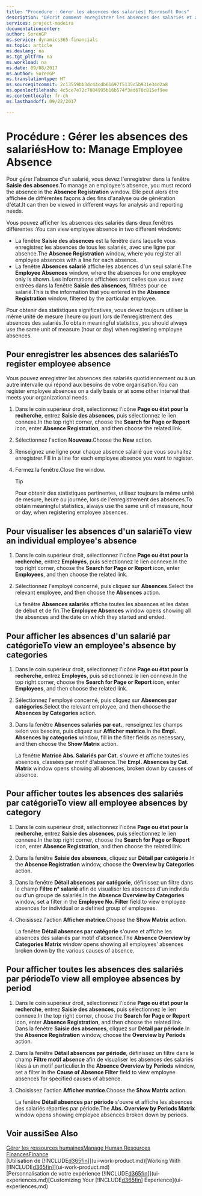 ```yaml
---
title: "Procédure : Gérer les absences des salariés| Microsoft Docs"
description: "Décrit comment enregistrer les absences des salariés et analyser les statistiques d'indisponibilité."
services: project-madeira
documentationcenter: 
author: SorenGP
ms.service: dynamics365-financials
ms.topic: article
ms.devlang: na
ms.tgt_pltfrm: na
ms.workload: na
ms.date: 09/08/2017
ms.author: SorenGP
ms.translationtype: HT
ms.sourcegitcommit: 2c13559bb3dc44cdb61697f5135c5b931e34d2a8
ms.openlocfilehash: 4c5ce7e72c7084995b16b574f3ad670c815ef9ee
ms.contentlocale: fr-ch
ms.lasthandoff: 09/22/2017

---
```

# <a name="how-to-manage-employee-absence"></a><span data-ttu-id="6c9f4-103">Procédure : Gérer les absences des salariés</span><span class="sxs-lookup"><span data-stu-id="6c9f4-103">How to: Manage Employee Absence</span></span>
<span data-ttu-id="6c9f4-104">Pour gérer l'absence d'un salarié, vous devez l'enregistrer dans la fenêtre **Saisie des absences**.</span><span class="sxs-lookup"><span data-stu-id="6c9f4-104">To manage an employee's absence, you must record the absence in the **Absence Registration** window.</span></span> <span data-ttu-id="6c9f4-105">Elle peut alors être affichée de différentes façons à des fins d'analyse ou de génération d'état.</span><span class="sxs-lookup"><span data-stu-id="6c9f4-105">It can then be viewed in different ways for analysis and reporting needs.</span></span>

<span data-ttu-id="6c9f4-106">Vous pouvez afficher les absences des salariés dans deux fenêtres différentes :</span><span class="sxs-lookup"><span data-stu-id="6c9f4-106">You can view employee absence in two different windows:</span></span>

* <span data-ttu-id="6c9f4-107">La fenêtre **Saisie des absences** est la fenêtre dans laquelle vous enregistrez les absences de tous les salariés, avec une ligne par absence.</span><span class="sxs-lookup"><span data-stu-id="6c9f4-107">The **Absence Registration** window, where you register all employee absences with a line for each absence.</span></span>
* <span data-ttu-id="6c9f4-108">La fenêtre **Absences salarié** affiche les absences d'un seul salarié.</span><span class="sxs-lookup"><span data-stu-id="6c9f4-108">The **Employee Absences** window, where the absences for one employee only is shown.</span></span> <span data-ttu-id="6c9f4-109">Les informations affichées sont celles que vous avez entrées dans la fenêtre **Saisie des absences**, filtrées pour ce salarié.</span><span class="sxs-lookup"><span data-stu-id="6c9f4-109">This is the information that you entered in the **Absence Registration** window, filtered by the particular employee.</span></span>

<span data-ttu-id="6c9f4-110">Pour obtenir des statistiques significatives, vous devez toujours utiliser la même unité de mesure (heure ou jour) lors de l'enregistrement des absences des salariés.</span><span class="sxs-lookup"><span data-stu-id="6c9f4-110">To obtain meaningful statistics, you should always use the same unit of measure (hour or day) when registering employee absences.</span></span>

## <a name="to-register-employee-absence"></a><span data-ttu-id="6c9f4-111">Pour enregistrer les absences des salariés</span><span class="sxs-lookup"><span data-stu-id="6c9f4-111">To register employee absence</span></span>
<span data-ttu-id="6c9f4-112">Vous pouvez enregistrer les absences des salariés quotidiennement ou à un autre intervalle qui répond aux besoins de votre organisation.</span><span class="sxs-lookup"><span data-stu-id="6c9f4-112">You can register employee absences on a daily basis or at some other interval that meets your organizational needs.</span></span>

1. <span data-ttu-id="6c9f4-113">Dans le coin supérieur droit, sélectionnez l'icône **Page ou état pour la recherche**, entrez **Saisie des absences**, puis sélectionnez le lien connexe.</span><span class="sxs-lookup"><span data-stu-id="6c9f4-113">In the top right corner, choose the **Search for Page or Report** icon, enter **Absence Registration**, and then choose the related link.</span></span>
2. <span data-ttu-id="6c9f4-114">Sélectionnez l'action **Nouveau**.</span><span class="sxs-lookup"><span data-stu-id="6c9f4-114">Choose the **New** action.</span></span>
3. <span data-ttu-id="6c9f4-115">Renseignez une ligne pour chaque absence salarié que vous souhaitez enregistrer.</span><span class="sxs-lookup"><span data-stu-id="6c9f4-115">Fill in a line for each employee absence you want to register.</span></span>
4. <span data-ttu-id="6c9f4-116">Fermez la fenêtre.</span><span class="sxs-lookup"><span data-stu-id="6c9f4-116">Close the window.</span></span>

    > [!Tip]
    > <span data-ttu-id="6c9f4-117">Pour obtenir des statistiques pertinentes, utilisez toujours la même unité de mesure, heure ou journée, lors de l'enregistrement des absences.</span><span class="sxs-lookup"><span data-stu-id="6c9f4-117">To obtain meaningful statistics, always use the same unit of measure, hour or day, when registering employee absences.</span></span>

## <a name="to-view-an-individual-employees-absence"></a><span data-ttu-id="6c9f4-118">Pour visualiser les absences d'un salarié</span><span class="sxs-lookup"><span data-stu-id="6c9f4-118">To view an individual employee's absence</span></span>
1. <span data-ttu-id="6c9f4-119">Dans le coin supérieur droit, sélectionnez l'icône **Page ou état pour la recherche**, entrez **Employés**, puis sélectionnez le lien connexe.</span><span class="sxs-lookup"><span data-stu-id="6c9f4-119">In the top right corner, choose the **Search for Page or Report** icon, enter **Employees**, and then choose the related link.</span></span>
2. <span data-ttu-id="6c9f4-120">Sélectionnez l'employé concerné, puis cliquez sur **Absences**.</span><span class="sxs-lookup"><span data-stu-id="6c9f4-120">Select the relevant employee, and then choose the **Absences** action.</span></span>

    <span data-ttu-id="6c9f4-121">La fenêtre **Absences salariés** affiche toutes les absences et les dates de début et de fin.</span><span class="sxs-lookup"><span data-stu-id="6c9f4-121">The **Employee Absences** window opens showing all the absences and the date on which they started and ended.</span></span>

## <a name="to-view-an-employees-absence-by-categories"></a><span data-ttu-id="6c9f4-122">Pour afficher les absences d'un salarié par catégorie</span><span class="sxs-lookup"><span data-stu-id="6c9f4-122">To view an employee's absence by categories</span></span>
1. <span data-ttu-id="6c9f4-123">Dans le coin supérieur droit, sélectionnez l'icône **Page ou état pour la recherche**, entrez **Employés**, puis sélectionnez le lien connexe.</span><span class="sxs-lookup"><span data-stu-id="6c9f4-123">In the top right corner, choose the **Search for Page or Report** icon, enter **Employees**, and then choose the related link.</span></span>
2. <span data-ttu-id="6c9f4-124">Sélectionnez l'employé concerné, puis cliquez sur **Absences par catégories**.</span><span class="sxs-lookup"><span data-stu-id="6c9f4-124">Select the relevant employee, and then choose the **Absences by Categories** action.</span></span>
3. <span data-ttu-id="6c9f4-125">Dans la fenêtre **Absences salariés par cat.**, renseignez les champs selon vos besoins, puis cliquez sur **Afficher matrice**.</span><span class="sxs-lookup"><span data-stu-id="6c9f4-125">In the **Empl. Absences by categories** window, fill in the filter fields as necessary, and then choose the **Show Matrix** action.</span></span>

    <span data-ttu-id="6c9f4-126">La fenêtre **Matrice Abs. Salariés par Cat.** s'ouvre et affiche toutes les absences, classées par motif d'absence.</span><span class="sxs-lookup"><span data-stu-id="6c9f4-126">The **Empl. Absences by Cat. Matrix** window opens showing all absences, broken down by causes of absence.</span></span>

## <a name="to-view-all-employee-absences-by-category"></a><span data-ttu-id="6c9f4-127">Pour afficher toutes les absences des salariés par catégorie</span><span class="sxs-lookup"><span data-stu-id="6c9f4-127">To view all employee absences by category</span></span>
1. <span data-ttu-id="6c9f4-128">Dans le coin supérieur droit, sélectionnez l'icône **Page ou état pour la recherche**, entrez **Saisie des absences**, puis sélectionnez le lien connexe.</span><span class="sxs-lookup"><span data-stu-id="6c9f4-128">In the top right corner, choose the **Search for Page or Report** icon, enter **Absence Registration**, and then choose the related link.</span></span>
2. <span data-ttu-id="6c9f4-129">Dans la fenêtre **Saisie des absences**, cliquez sur **Détail par catégorie**.</span><span class="sxs-lookup"><span data-stu-id="6c9f4-129">In the **Absence Registration** window, choose the **Overview by Categories** action.</span></span>
3. <span data-ttu-id="6c9f4-130">Dans la fenêtre **Détail absences par catégorie**, définissez un filtre dans le champ **Filtre n° salarié** afin de visualiser les absences d'un individu ou d'un groupe de salariés.</span><span class="sxs-lookup"><span data-stu-id="6c9f4-130">In the **Absence Overview by Categories** window, set a filter in the **Employee No. Filter** field to view employee absences for individual or a defined group of employees.</span></span>
4. <span data-ttu-id="6c9f4-131">Choisissez l'action **Afficher matrice**.</span><span class="sxs-lookup"><span data-stu-id="6c9f4-131">Choose the **Show Matrix** action.</span></span>

    <span data-ttu-id="6c9f4-132">La fenêtre **Détail absences par catégorie** s'ouvre et affiche les absences des salariés par motif d'absence.</span><span class="sxs-lookup"><span data-stu-id="6c9f4-132">The **Absence Overview by Categories Matrix** window opens showing all employees’ absences broken down by the various causes of absence.</span></span>

## <a name="to-view-all-employee-absences-by-period"></a><span data-ttu-id="6c9f4-133">Pour afficher toutes les absences des salariés par période</span><span class="sxs-lookup"><span data-stu-id="6c9f4-133">To view all employee absences by period</span></span>
1. <span data-ttu-id="6c9f4-134">Dans le coin supérieur droit, sélectionnez l'icône **Page ou état pour la recherche**, entrez **Saisie des absences**, puis sélectionnez le lien connexe.</span><span class="sxs-lookup"><span data-stu-id="6c9f4-134">In the top right corner, choose the **Search for Page or Report** icon, enter **Absence Registration**, and then choose the related link.</span></span>
   <span data-ttu-id="6c9f4-135">Dans la fenêtre **Saisie des absences**, cliquez sur **Détail par période**.</span><span class="sxs-lookup"><span data-stu-id="6c9f4-135">In the **Absence Registration** window, choose the **Overview by Periods** action.</span></span>
2. <span data-ttu-id="6c9f4-136">Dans la fenêtre **Détail absences par période**, définissez un filtre dans le champ **Filtre motif absence** afin de visualiser les absences des salariés liées à un motif particulier.</span><span class="sxs-lookup"><span data-stu-id="6c9f4-136">In the **Absence Overview by Periods** window, set a filter in the **Cause of Absence Filter** field to view employee absences for specified causes of absence.</span></span>
3. <span data-ttu-id="6c9f4-137">Choisissez l'action **Afficher matrice**.</span><span class="sxs-lookup"><span data-stu-id="6c9f4-137">Choose the **Show Matrix** action.</span></span>

    <span data-ttu-id="6c9f4-138">La fenêtre **Détail absences par période** s'ouvre et affiche les absences des salariés réparties par période.</span><span class="sxs-lookup"><span data-stu-id="6c9f4-138">The **Abs. Overview by Periods Matrix** window opens showing employee absences broken down by periods.</span></span>

## <a name="see-also"></a><span data-ttu-id="6c9f4-139">Voir aussi</span><span class="sxs-lookup"><span data-stu-id="6c9f4-139">See Also</span></span>
[<span data-ttu-id="6c9f4-140">Gérer les ressources humaines</span><span class="sxs-lookup"><span data-stu-id="6c9f4-140">Manage Human Resources</span></span>](hr-manage-human-resources.md)  
[<span data-ttu-id="6c9f4-141">Finances</span><span class="sxs-lookup"><span data-stu-id="6c9f4-141">Finance</span></span>](finance.md)  
<span data-ttu-id="6c9f4-142">[Utilisation de [!INCLUDE[d365fin](includes/d365fin_md.md)]](ui-work-product.md)</span><span class="sxs-lookup"><span data-stu-id="6c9f4-142">[Working With [!INCLUDE[d365fin](includes/d365fin_md.md)]](ui-work-product.md)</span></span>  
<span data-ttu-id="6c9f4-143">[Personnalisation de votre expérience [!INCLUDE[d365fin](includes/d365fin_md.md)]](ui-experiences.md)</span><span class="sxs-lookup"><span data-stu-id="6c9f4-143">[Customizing Your [!INCLUDE[d365fin](includes/d365fin_md.md)] Experience](ui-experiences.md)</span></span>

